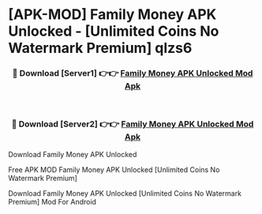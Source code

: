 # [APK-MOD] Family Money APK Unlocked - [Unlimited Coins No Watermark Premium] qlzs6



<div align="center">
<h3>🔴 Download [Server1] 👉👉 <a href="https://momento.my/?title=Family_Money_APK_Unlocked">Family Money APK Unlocked Mod Apk</a></h3><br>

<h3>🔴 Download [Server2] 👉👉 <a href="https://momento.my/?title=Family_Money_APK_Unlocked">Family Money APK Unlocked Mod Apk</a></h3>
</div>



Download Family Money APK Unlocked 

Free APK MOD Family Money APK Unlocked [Unlimited Coins No Watermark Premium]

Download Family Money APK Unlocked [Unlimited Coins No Watermark Premium] Mod For Android
